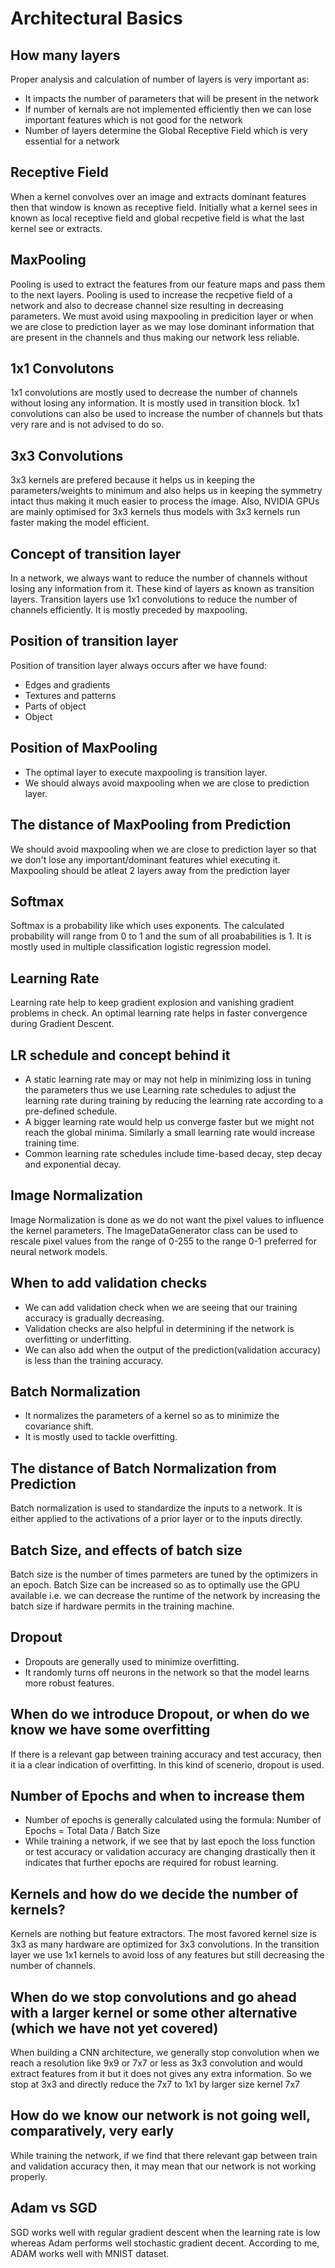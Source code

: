 # Architectural Basics

## How many layers
Proper analysis and calculation of number of layers is very important as:
* It impacts the number of parameters that will be present in the network
* If number of kernals are not implemented efficiently then we can lose important features which is not good for the network
* Number of layers determine the Global Receptive Field which is very essential for a network

## Receptive Field
When a kernel convolves over an image and extracts dominant features then that window is known as receptive field. Initially what a kernel sees in known as local receptive field and global recpetive field is what the last kernel see or extracts.

## MaxPooling
Pooling is used to extract the features from our feature maps and pass them to the next layers. Pooling is used to increase the recpetive field of a network and also to decrease channel size resulting in decreasing parameters. We must avoid using maxpooling in predicition layer or when we are close to prediction layer as we may lose dominant information that are present in the channels and thus making our network less reliable.

## 1x1 Convolutons
1x1 convolutions are mostly used to decrease the number of channels without losing any information. It is mostly used in transition block. 1x1 convolutions can also be used to increase the number of channels but thats very rare and is not advised to do so.

## 3x3 Convolutions
3x3 kernels are prefered because it helps us in keeping the parameters/weights to minimum and also helps us in keeping the symmetry intact thus making it much easier to process the image. Also, NVIDIA GPUs are mainly optimised for 3x3 kernels thus models with 3x3 kernels run faster making the model efficient.

## Concept of transition layer
In a network, we always want to reduce the number of channels without losing any information from it. These kind of layers as known as transition layers. Transition layers use 1x1 convolutions to reduce the number of channels efficiently. It is mostly preceded by maxpooling.

## Position of transition layer
Position of transition layer always occurs after we have found:
* Edges and gradients
* Textures and patterns
* Parts of object
* Object

## Position of MaxPooling
* The optimal layer to execute maxpooling is transition layer.
* We should always avoid maxpooling when we are close to prediction layer.

## The distance of MaxPooling from Prediction
We should avoid maxpooling when we are close to prediction layer so that we don't lose any important/dominant features whiel executing it. Maxpooling should be atleat 2 layers away from the prediction layer

## Softmax
Softmax is a probability like which uses exponents. The calculated probability will range from 0 to 1 and the sum of all proababilities is 1. It is mostly used in multiple classification logistic regression model.

## Learning Rate
Learning rate help to keep gradient explosion and vanishing gradient problems in check. An optimal learning rate helps in faster convergence during Gradient Descent.

## LR schedule and concept behind it
* A static learning rate may or may not help in minimizing loss in tuning the parameters thus we use Learning rate schedules to adjust the learning rate during training by reducing the learning rate according to a pre-defined schedule. 
* A bigger learning rate would help us converge faster but we might not reach the global minima. Similarly a small learning rate would increase training time. 
* Common learning rate schedules include time-based decay, step decay and exponential decay.

## Image Normalization
Image Normalization is done as we do not want the pixel values to influence the kernel parameters. The ImageDataGenerator class can be used to rescale pixel values from the range of 0-255 to the range 0-1 preferred for neural network models.

## When to add validation checks
* We can add validation check when we are seeing that our training accuracy is gradually decreasing.
* Validation checks are also helpful in determining if the network is overfitting or underfitting.
* We can also add when the output of the prediction(validation accuracy) is less than the training accuracy.

## Batch Normalization
* It normalizes the parameters of a kernel so as to minimize the covariance shift.
* It is mostly used to tackle overfitting.

## The distance of Batch Normalization from Prediction
Batch normalization is used to standardize the inputs to a network. It is either applied to the activations of a prior layer or to the inputs directly.

## Batch Size, and effects of batch size
Batch size is the number of times parmeters are tuned by the optimizers in an epoch. Batch Size can be increased so as to optimally use the GPU available i.e. we can decrease the runtime of the network by increasing the batch size if hardware permits in the training machine.

## Dropout
* Dropouts are generally used to minimize overfitting.
* It randomly turns off neurons in the network so that the model learns more robust features.

## When do we introduce Dropout, or when do we know we have some overfitting
If there is a relevant gap between training accuracy and test accuracy, then it ia a clear indication of overfitting. In this kind of scenerio, dropout is used.

## Number of Epochs and when to increase them
* Number of epochs is generally calculated using the formula: Number of Epochs = Total Data / Batch Size
* While training a network, if we see that by last epoch the loss function or test accuracy or validation accuracy are changing drastically then it indicates that further epochs are required for robust learning.

## Kernels and how do we decide the number of kernels?
Kernels are nothing but feature extractors. The most favored kernel size is 3x3 as many hardware are optimized for 3x3 convolutions. In the transition layer we use 1x1 kernels to avoid loss of any features but still decreasing the number of channels. 

## When do we stop convolutions and go ahead with a larger kernel or some other alternative (which we have not yet covered)
When building a CNN architecture, we generally stop convolution when we reach a resolution like 9x9 or 7x7 or less as 3x3 convolution and would extract features from it but it does not gives any extra information. So we stop at 3x3 and directly reduce the 7x7 to 1x1 by larger size kernel 7x7

## How do we know our network is not going well, comparatively, very early
While training the network, if we find that there relevant gap between train and validation accuracy then, it may mean that our network is not working properly.

## Adam vs SGD
SGD works well with regular gradient descent when the learning rate is low whereas Adam performs well stochastic gradient decent. According to me, ADAM works well with MNIST dataset.
